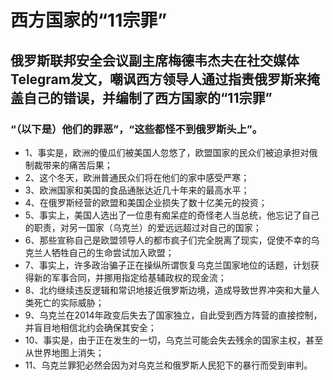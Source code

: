 # 西方国家的“11宗罪”

##  俄罗斯联邦安全会议副主席梅德韦杰夫在社交媒体Telegram发文，嘲讽西方领导人通过指责俄罗斯来掩盖自己的错误，并编制了西方国家的“11宗罪”

### “（以下是）他们的罪恶”，“这些都怪不到俄罗斯头上”。

- 1、事实是，欧洲的傻瓜们被美国人忽悠了，欧盟国家的民众们被迫承担对俄制裁带来的痛苦后果； 
- 2、这个冬天，欧洲普通民众们将在他们的家中感受严寒； 
- 3、欧洲国家和美国的食品通胀达近几十年来的最高水平；
- 4、在俄罗斯经营的欧盟和美国企业损失了数十亿美元的投资；
- 5、事实上，美国人选出了一位患有痴呆症的奇怪老人当总统，他忘记了自己的职责，对另一国家（乌克兰）的爱远远超过对自己的国家；
- 6、那些宣称自己是欧盟领导人的都市疯子们完全脱离了现实，促使不幸的乌克兰人牺牲自己的生命尝试加入欧盟；
- 7、事实上，许多政治骗子正在操纵所谓恢复乌克兰国家地位的话题，计划获得新的军事合同，并挪用指定给基辅政权的现金流；
- 8、北约继续违反逻辑和常识地接近俄罗斯边境，造成导致世界冲突和大量人类死亡的实际威胁；
- 9、乌克兰在2014年政变后失去了国家独立，自此受到西方阵营的直接控制，并盲目地相信北约会确保其安全；
- 10、事实是，由于正在发生的一切，乌克兰可能会失去残余的国家主权，甚至从世界地图上消失；
- 11、乌克兰罪犯必然会因为对乌克兰和俄罗斯人民犯下的暴行而受到审判。

